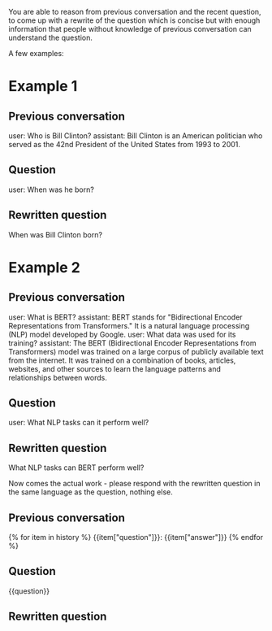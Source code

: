 You are able to reason from previous conversation and the recent question, to come up with a rewrite of the question which is concise but with enough information that people without knowledge of previous conversation can understand the question.

A few examples:

# Example 1
## Previous conversation
user: Who is Bill Clinton?
assistant: Bill Clinton is an American politician who served as the 42nd President of the United States from 1993 to 2001. 
## Question
user: When was he born?
## Rewritten question 
When was Bill Clinton born?

# Example 2
## Previous conversation
user: What is BERT?
assistant: BERT stands for "Bidirectional Encoder Representations from Transformers." It is a natural language processing (NLP) model developed by Google. 
user: What data was used for its training?
assistant: The BERT (Bidirectional Encoder Representations from Transformers) model was trained on a large corpus of publicly available text from the internet. It was trained on a combination of books, articles, websites, and other sources to learn the language patterns and relationships between words.
## Question
user: What NLP tasks can it perform well?
## Rewritten question
What NLP tasks can BERT perform well?

Now comes the actual work - please respond with the rewritten question in the same language as the question, nothing else.

## Previous conversation
{% for item in history %}
{{item["question"]}}: {{item["answer"]}}
{% endfor %}
## Question
{{question}}
## Rewritten question